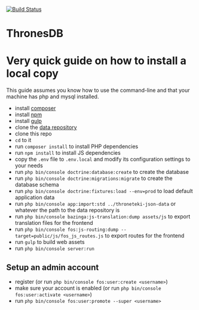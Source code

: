 [![Build Status](https://travis-ci.com/ThronesDB/thronesdb.svg?branch=master)](https://travis-ci.com/ThronesDB/thronesdb)

ThronesDB
=======

# Very quick guide on how to install a local copy

This guide assumes you know how to use the command-line and that your machine has php and mysql installed.

- install [composer](https://getcomposer.org/download/)
- install [npm](https://www.npmjs.com/get-npm) 
- install [gulp](https://gulpjs.com/docs/en/getting-started/quick-start/#install-the-gulp-command-line-utility)
- clone the [data repository](https://github.com/throneteki/throneteki-json-data)
- clone this repo
- `cd` to it
- run `composer install` to install PHP dependencies
- run `npm install` to install JS dependencies
- copy the `.env` file to `.env.local` and modify its configuration settings to your needs 
- run `php bin/console doctrine:database:create` to create the database
- run `php bin/console doctrine:migrations:migrate` to create the database schema
- run `php bin/console doctrine:fixtures:load --env=prod` to load default application data
- run `php bin/console app:import:std ../throneteki-json-data` or whatever the path to the data repository is
- run `php bin/console bazinga:js-translation:dump assets/js` to export translation files for the frontend
- run `php bin/console fos:js-routing:dump --target=public/js/fos_js_routes.js` to export routes for the frontend
- run `gulp` to build web assets
- run `php bin/console server:run`

## Setup an admin account

- register (or run `php bin/console fos:user:create <username>`)
- make sure your account is enabled (or run `php bin/console fos:user:activate <username>`)
- run `php bin/console fos:user:promote --super <username>`

